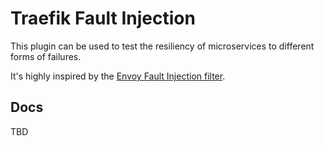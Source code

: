 # Traefik Fault Injection

This plugin can be used to test the resiliency of microservices to different forms of failures.

It's highly inspired by the [Envoy Fault Injection filter](https://www.envoyproxy.io/docs/envoy/latest/configuration/http/http_filters/fault_filter).

## Docs

TBD
